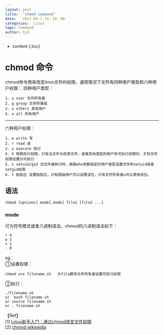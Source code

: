 ```yaml
---
layout: post
title:  "chmod command"
date:   2017-09-1 14：10：00
categories:  Linux
tags: Command
author: CLH
---
```


* content
{:toc}

# chmod 命令 #
chmod命令用来改变linux文件的权限，通常情况下文件有四种用户类型和六种用户权限：
四种用户类型：   
 
	1. u user 文件所有者    
	2. g group 文件所属组    
	3. o others 其他用户    
	4. a all 所有用户  


----------
	
六种用户权限：    

	1. w write 写   
	2. r read 读
	3. x execute 执行   
	4. X 特殊执行权限，只有当文件为目录文件，或者其他类型的用户有可执行权限时，才将文件权限设置为可执行    
	5. s setuid/gid 当文件被执行时，根据who参数指定的用户类型设置文件的setuid或者setgid权限    
	6. t 粘贴位 设置粘贴位，只有超级用户可以设置该位，只有文件所有者u可以使用该位。   


## 语法 ##
    chmod [options] mode[,mode] file1 [file2 ...]

### mode ####
可为符号模式或者八进制语法，chmod的八进制语法如下：  

    r 4    
	w 2    
	x 1    
	- 0    

      
eg：   
①设置权限：  
  
	chmod u+x filename.sh   为file脚本文件所有者设置可执行权限   
②执行：      
   
	./filename.sh    
	or  bash filename.sh    
	or source filename.sh    
	or . filename.sh

【Ref】    
[1] [Linux新手入门：通过chmod改变文件权限](http://www.letuknowit.com/topics/20120408/change-file-attributes-on-linux.html/)    
[2] [chmod wikipedia](https://zh.wikipedia.org/wiki/Chmod)